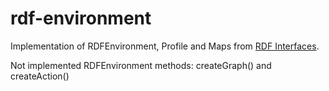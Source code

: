 # rdf-environment

Implementation of RDFEnvironment, Profile and Maps from [RDF Interfaces](https://www.w3.org/TR/rdf-interfaces/#rdf-environment-interfaces).

Not implemented RDFEnvironment methods: createGraph() and createAction()
